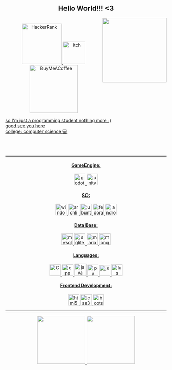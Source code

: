 <!--<div align="center">

![github-header-image(1)](https://github.com/FelixClone/FelixClone/assets/85363903/59678e5b-4a1c-42de-8097-1c80623d5cf9)
  
</div> -->

<div align="center">
  
  <h2>
    Hello World!!! <3
  </h2>
  
</div>

<img src="https://github.com/FelixClone/FelixClone/assets/85363903/f322b01f-ca45-4227-9d29-f5f3549cc907" width="200px" align="right">

  <br>
  
 <div align="center">
  <a href="https://www.hackerrank.com/FelixClone">
    <img src="https://img.shields.io/badge/-Hackerrank-2EC866?style=for-the-badge&logo=HackerRank&logoColor=white" alt="HackerRank" width="126" />
  <a href="https://felixclone.itch.io/">
    <img src="https://img.shields.io/badge/Itch-%23FF0B34.svg?style=for-the-badge&logo=Itch.io&logoColor=white" alt="itch" width="70" />
  <a href="https://buymeacoffee.com/felixclone">
    <img src="https://img.shields.io/badge/Buy%20Me%20a%20Coffee-ffdd00?style=for-the-badge&logo=buy-me-a-coffee&logoColor=black" alt="BuyMeACoffee" width="150" />
 </div>


 <!--![Codewars](https://img.shields.io/badge/Codewars-B1361E?style=for-the-badge&logo=codewars&logoColor=grey)-->

so I'm just a programming student nothing more :) <br>
good see you here <br>
college: computer science :computer:

 <br><br><hr>
 
<h4 align="center">GameEngine: </h4>
<div align="center">
  <img src="https://cdn.jsdelivr.net/gh/devicons/devicon@latest/icons/godot/godot-original.svg" alt="godot" width="35"/>
  <img src="https://cdn.jsdelivr.net/gh/devicons/devicon@latest/icons/unity/unity-original.svg" alt= "unity" width="35"/>
          
<h4>SO: </h4>
  <img src="https://cdn.jsdelivr.net/gh/devicons/devicon@latest/icons/windows11/windows11-original.svg" alt= "windows" width="35"/>
  
   <img src="https://cdn.jsdelivr.net/gh/devicons/devicon@latest/icons/archlinux/archlinux-original.svg" alt= "archlinux" width="35"/>
   <img src="https://cdn.jsdelivr.net/gh/devicons/devicon@latest/icons/ubuntu/ubuntu-original.svg" alt= "ubuntu" width="35"/>
   <img src="https://cdn.jsdelivr.net/gh/devicons/devicon@latest/icons/fedora/fedora-plain.svg" alt= "fedora" width="35"/>
          
                  
  <img src="https://cdn.jsdelivr.net/gh/devicons/devicon@latest/icons/android/android-original.svg" alt= "android" width="35"/>

<h4>Data Base: </h4>
  <img src="https://cdn.jsdelivr.net/gh/devicons/devicon@latest/icons/mysql/mysql-original.svg" alt= "mysql" width="35"/>
  <img src="https://cdn.jsdelivr.net/gh/devicons/devicon@latest/icons/sqlite/sqlite-original.svg" alt= "sqlite" width="35"/>
  <img src="https://cdn.jsdelivr.net/gh/devicons/devicon@latest/icons/mariadb/mariadb-original.svg" alt= "mariadb" width="35"/>
  <img src="https://cdn.jsdelivr.net/gh/devicons/devicon@latest/icons/mongodb/mongodb-original.svg" alt= "mongodb" width="35"/>

<h4>Languages: </h4>
<div align="center">
  <img src="https://cdn.jsdelivr.net/gh/devicons/devicon/icons/c/c-plain.svg" alt="C" width="35">
  <img src="https://cdn.jsdelivr.net/gh/devicons/devicon/icons/cplusplus/cplusplus-plain.svg" alt="cpp" width="35">
  <img src="https://cdn.jsdelivr.net/gh/devicons/devicon/icons/java/java-plain.svg" alt="java" width="37">
  <img src="https://cdn.jsdelivr.net/gh/devicons/devicon/icons/python/python-plain.svg" alt="py" width="34">
  <img src="https://cdn.jsdelivr.net/gh/devicons/devicon/icons/javascript/javascript-original.svg" alt="js" width="33">
  <img src="https://cdn.jsdelivr.net/gh/devicons/devicon@latest/icons/lua/lua-original.svg" alt="lua" width="35"/>
          
  

</div>
<h4>Frontend Development:</h4>
<div align="center">
  <img src="https://cdn.jsdelivr.net/gh/devicons/devicon/icons/html5/html5-plain-wordmark.svg" alt="html5" width="35">
  <img src="https://cdn.jsdelivr.net/gh/devicons/devicon/icons/css3/css3-plain-wordmark.svg" alt="css3" width="35">
  <img src="https://cdn.jsdelivr.net/gh/devicons/devicon/icons/bootstrap/bootstrap-plain.svg" alt="bootstrap" width="35">
          
</div>
  
---

<div align="center">
  <a href="https://github.com/FelixClone">
  <img height="150em" src="https://github-readme-stats.vercel.app/api?username=FelixClone&show_icons=true&theme=merko&include_all_commits=true&count_private=true">
    
  <img height="150em" src="https://github-readme-stats.vercel.app/api/top-langs/?username=FelixClone&layout=compact&langs_count=7&theme=merko">
  

<!--
**FelixClone/FelixClone** is a ✨ _special_ ✨ repository because its `README.md` (this file) appears on your GitHub profile.

Here are some ideas to get you started:

- 🔭 I’m currently working on ...
- 🌱 I’m currently learning ...
- 👯 I’m looking to collaborate on ...
- 🤔 I’m looking for help with ...
- 💬 Ask me about ...
- 📫 How to reach me: ...
- 😄 Pronouns: ...
- ⚡ Fun fact: ...
-->
